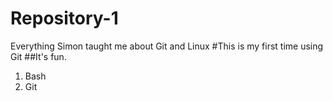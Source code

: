 # Repository-1
Everything Simon taught me about Git and Linux
#This is my first time using Git
##It's fun.
1. Bash
1. Git